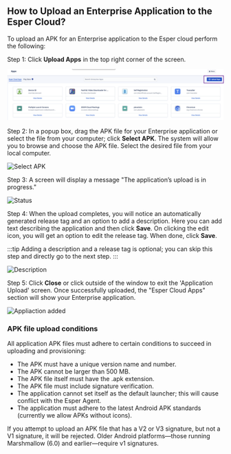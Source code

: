 ## How to Upload an Enterprise Application to the Esper Cloud?

  

To upload an APK for an Enterprise application to the Esper cloud perform the following:

  

Step 1: Click **Upload Apps** in the top right corner of the screen.

  

![Upload Apps](./images/uploadApp/1-uploadappButton.png)

  

Step 2: In a popup box,  drag the APK file for your Enterprise application or select the file from your computer; click **Select APK**.  The system will allow you to browse and choose the APK file. Select the desired file from your local computer.

  

![Select APK](./images/uploadApp/2-uploadAppSelectApk.png)

  
  

Step 3: A screen will display a message "The application’s upload is in progress."

  

![Status ](./images/uploadApp/3-uploadAppStatus.png)

  

Step 4: When the upload completes, you will notice an automatically generated release tag and an option to add a description. Here you can add text describing the application and then click **Save**. On clicking the edit icon, you will get an option to edit the release tag. When done, click **Save**.
  

:::tip
Adding a description and a release tag is optional; you can skip this step and directly go to the next step.
:::

  

![Description](./images/uploadApp/4-uploadAppStatusComplete.png)

  
  

Step 5: Click **Close** or click outside of the window to exit the 'Application Upload' screen.  Once successfully uploaded,  the "Esper Cloud Apps" section will show your Enterprise application.

![Appliaction added](./images/uploadApp/5-uploadAppFilemanager.png)

### APK file upload conditions

All application APK files must adhere to certain conditions to succeed in uploading and provisioning:

-   The APK must have a unique version name and number.
-   The APK cannot be larger than 500 MB.
-   The APK file itself must have the .apk extension.
-   The APK file must include signature verification.
-   The application cannot set itself as the default launcher; this will cause conflict with the Esper Agent.
-   The application must adhere to the latest Android APK standards (currently we allow APKs without icons).
    

If you attempt to upload an APK file that has a V2 or V3 signature, but not a V1 signature, it will be rejected. Older Android platforms—those running Marshmallow (6.0) and earlier—require v1 signatures.